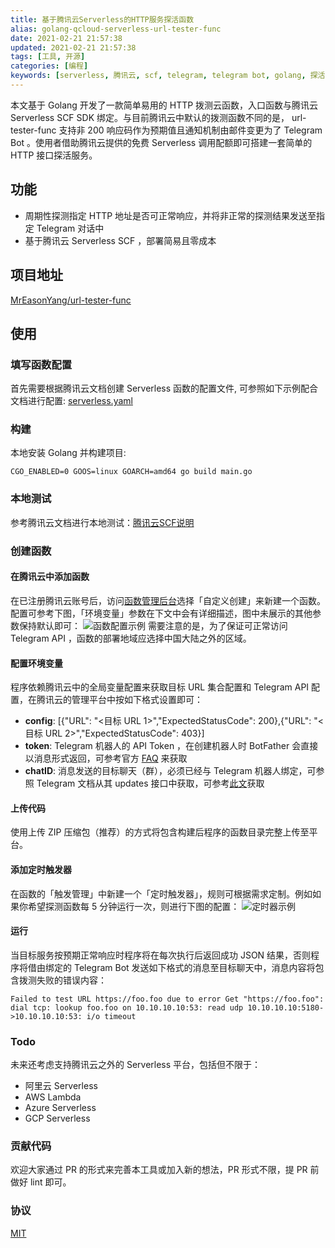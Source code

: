 ```yaml
---
title: 基于腾讯云Serverless的HTTP服务探活函数
alias: golang-qcloud-serverless-url-tester-func
date: 2021-02-21 21:57:38
updated: 2021-02-21 21:57:38
tags: [工具, 开源]
categories: [编程]
keywords: [serverless, 腾讯云, scf, telegram, telegram bot, golang, 探活, HTTP拨测]
---
```

本文基于 Golang 开发了一款简单易用的 HTTP 拨测云函数，入口函数与腾讯云 Serverless SCF SDK 绑定。与目前腾讯云中默认的拨测函数不同的是， url-tester-func 支持非 200 响应码作为预期值且通知机制由邮件变更为了 Telegram Bot 。使用者借助腾讯云提供的免费 Serverless 调用配额即可搭建一套简单的 HTTP 接口探活服务。

## 功能
- 周期性探测指定 HTTP 地址是否可正常响应，并将非正常的探测结果发送至指定 Telegram 对话中
- 基于腾讯云 Serverless SCF ，部署简易且零成本

## 项目地址
[MrEasonYang/url-tester-func](https://github.com/MrEasonYang/url-tester-func)

## 使用
### 填写函数配置
首先需要根据腾讯云文档创建 Serverless 函数的配置文件, 可参照如下示例配合文档进行配置: [serverless.yaml](https://github.com/MrEasonYang/url-tester-func/blob/main/serverless.yaml.example)

### 构建
本地安装 Golang 并构建项目:

   ```shell
   CGO_ENABLED=0 GOOS=linux GOARCH=amd64 go build main.go
   ```
<!--more-->

### 本地测试
参考腾讯云文档进行本地测试：[腾讯云SCF说明](https://github.com/MrEasonYang/url-tester-func/blob/main/README-QCLOUD.md)

### 创建函数
#### 在腾讯云中添加函数
在已注册腾讯云账号后，访问[函数管理后台](https://console.cloud.tencent.com/scf/list-create?rid=5&ns=default&createType=empty)选择「自定义创建」来新建一个函数。配置可参考下图，「环境变量」参数在下文中会有详细描述，图中未展示的其他参数保持默认即可：
![函数配置示例](https://gmiimg.com/cdcfc4c991e4e5ebe8cd5967abc2be54.png)
需要注意的是，为了保证可正常访问 Telegram API ，函数的部署地域应选择中国大陆之外的区域。

#### 配置环境变量
程序依赖腾讯云中的全局变量配置来获取目标 URL 集合配置和 Telegram API 配置，在腾讯云的管理平台中按如下格式设置即可：
- **config**: [{"URL": "<目标 URL 1>","ExpectedStatusCode": 200},{"URL": "<目标 URL 2>","ExpectedStatusCode": 403}]
- **token**: Telegram 机器人的 API Token ，在创建机器人时 BotFather 会直接以消息形式返回，可参考官方 [FAQ](https://telegra.ph/Awesome-Telegram-Bot-11-11) 来获取
- **chatID**: 消息发送的目标聊天（群），必须已经与 Telegram 机器人绑定，可参照 Telegram 文档从其 updates 接口中获取，可参考[此文](https://stackoverflow.com/questions/32423837/telegram-bot-how-to-get-a-group-chat-id)获取

#### 上传代码
使用上传 ZIP 压缩包（推荐）的方式将包含构建后程序的函数目录完整上传至平台。

#### 添加定时触发器
在函数的「触发管理」中新建一个「定时触发器」，规则可根据需求定制。例如如果你希望探测函数每 5 分钟运行一次，则进行下图的配置：
![定时器示例](https://gmiimg.com/ccefcae3568cb512ab1c097b442d90f2.png)

#### 运行
当目标服务按预期正常响应时程序将在每次执行后返回成功 JSON 结果，否则程序将借由绑定的 Telegram Bot 发送如下格式的消息至目标聊天中，消息内容将包含拨测失败的错误内容：
```
Failed to test URL https://foo.foo due to error Get "https://foo.foo": dial tcp: lookup foo.foo on 10.10.10.10:53: read udp 10.10.10.10:5180->10.10.10.10:53: i/o timeout
```

### Todo
未来还考虑支持腾讯云之外的 Serverless 平台，包括但不限于：
- 阿里云 Serverless
- AWS Lambda
- Azure Serverless
- GCP Serverless

### 贡献代码
欢迎大家通过 PR 的形式来完善本工具或加入新的想法，PR 形式不限，提 PR 前做好 lint 即可。

### 协议
[MIT](https://github.com/MrEasonYang/url-tester-func/blob/main/LICENSE)